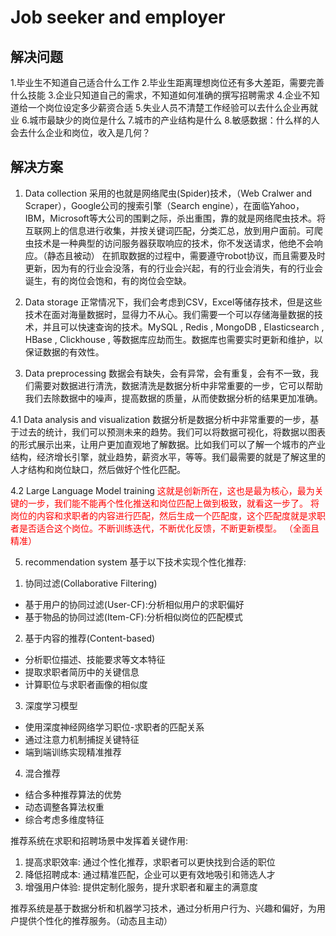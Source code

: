 # Job seeker and  employer

## 解决问题

1.毕业生不知道自己适合什么工作
2.毕业生距离理想岗位还有多大差距，需要完善什么技能
3.企业只知道自己的需求，不知道如何准确的撰写招聘需求
4.企业不知道给一个岗位设定多少薪资合适
5.失业人员不清楚工作经验可以去什么企业再就业
6.城市最缺少的岗位是什么
7.城市的产业结构是什么
8.敏感数据：什么样的人会去什么企业和岗位，收入是几何？


## 解决方案

1. Data collection
采用的也就是网络爬虫(Spider)技术，（Web Cralwer and Scraper），Google公司的搜索引擎（Search engine），在面临Yahoo，IBM，Microsoft等大公司的围剿之际，杀出重围，靠的就是网络爬虫技术。将互联网上的信息进行收集，并按关键词匹配，分类汇总，放到用户面前。可爬虫技术是一种典型的访问服务器获取响应的技术，你不发送请求，他绝不会响应。（静态且被动）
在抓取数据的过程中，需要遵守robot协议，而且需要及时更新，因为有的行业会没落，有的行业会兴起，有的行业会消失，有的行业会诞生，有的岗位会饱和，有的岗位会空缺。


2. Data storage
正常情况下，我们会考虑到CSV，Excel等储存技术，但是这些技术在面对海量数据时，显得力不从心。我们需要一个可以存储海量数据的技术，并且可以快速查询的技术。MySQL , Redis , MongoDB , Elasticsearch , HBase , Clickhouse , 等数据库应劫而生。数据库也需要实时更新和维护，以保证数据的有效性。

3. Data preprocessing
数据会有缺失，会有异常，会有重复，会有不一致，我们需要对数据进行清洗，数据清洗是数据分析中非常重要的一步，它可以帮助我们去除数据中的噪声，提高数据的质量，从而使数据分析的结果更加准确。

4.1 Data analysis and visualization
数据分析是数据分析中非常重要的一步，基于过去的统计，我们可以预测未来的趋势。我们可以将数据可视化，将数据以图表的形式展示出来，让用户更加直观地了解数据。比如我们可以了解一个城市的产业结构，经济增长引擎，就业趋势，薪资水平，等等。我们最需要的就是了解这里的人才结构和岗位缺口，然后做好个性化匹配。

4.2 Large Language Model training
<font color="red">这就是创新所在，这也是最为核心，最为关键的一步，我们能不能再个性化推送和岗位匹配上做到极致，就看这一步了。
将岗位的内容和求职者的内容进行匹配，然后生成一个匹配度，这个匹配度就是求职者是否适合这个岗位。不断训练迭代，不断优化反馈，不断更新模型。
（全面且精准）</font>


5. recommendation system 
基于以下技术实现个性化推荐:

1) 协同过滤(Collaborative Filtering)
- 基于用户的协同过滤(User-CF):分析相似用户的求职偏好
- 基于物品的协同过滤(Item-CF):分析相似岗位的匹配模式

2) 基于内容的推荐(Content-based)
- 分析职位描述、技能要求等文本特征
- 提取求职者简历中的关键信息
- 计算职位与求职者画像的相似度

3) 深度学习模型
- 使用深度神经网络学习职位-求职者的匹配关系
- 通过注意力机制捕捉关键特征
- 端到端训练实现精准推荐

4) 混合推荐
- 结合多种推荐算法的优势
- 动态调整各算法权重
- 综合考虑多维度特征

推荐系统在求职和招聘场景中发挥着关键作用:

1. 提高求职效率: 通过个性化推荐，求职者可以更快找到合适的职位
2. 降低招聘成本: 通过精准匹配，企业可以更有效地吸引和筛选人才
3. 增强用户体验: 提供定制化服务，提升求职者和雇主的满意度


推荐系统是基于数据分析和机器学习技术，通过分析用户行为、兴趣和偏好，为用户提供个性化的推荐服务。（动态且主动）




